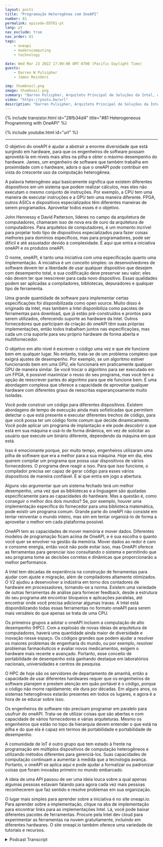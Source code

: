 ```yaml
---
layout: posts
title: "Programação Heterogênea com OneAPI"
number: 81
permalink: episode-EDT81-pt
lang: pt
nav_exclude: true
nav_order: 81
tags:
    - oneapi
    - moderncomputing
    - technology

date: Wed Mar 23 2022 17:00:00 GMT-0700 (Pacific Daylight Time)
guests:
    - Darren W Pulsipher
    - James Reinders

img: thumbnail.png
image: thumbnail.png
summary: "Darren Pulsipher, Arquiteto Principal de Soluções da Intel, discute as capacidades e o futuro do OneAPI, um modelo de programação unificado, aberto e baseado em padrões, que oferece uma experiência de desenvolvimento comum em arquiteturas de aceleradores, com o Evangelista-Chefe do OneAPI da Intel, James Reinders."
video: "https://youtu.be/url"
description: "Darren Pulsipher, Arquiteto Principal de Soluções da Intel, discute as capacidades e o futuro do OneAPI, um modelo de programação unificado, aberto e baseado em padrões, que oferece uma experiência de desenvolvimento comum em arquiteturas de aceleradores, com o Evangelista-Chefe do OneAPI da Intel, James Reinders."
---
```


<div>
{% include transistor.html id="28fb34d4" title="#81 Heterogeneous Programming with OneAPI" %}

{% include youtube.html id="url" %}
</div>

---

O objetivo do oneAPI é ajudar a abstrair a enorme diversidade que está surgindo em hardware, para que os engenheiros de software possam aproveitá-la em níveis mais altos na pilha e obter o máximo desempenho do hardware. James, um engenheiro de software que também trabalha em proximidade com o hardware, adora o que o oneAPI pode contribuir em vista do crescente uso da computação heterogênea.

A palavra heterogêneo aqui basicamente significa que existem diferentes dispositivos em um sistema que podem realizar cálculos, mas eles não executam o mesmo conjunto de instruções. Por exemplo, a CPU tem uma maneira de executar instruções e a GPU tem uma maneira diferente. FPGA, outros ASICs e dispositivos especializados têm diferentes maneiras de serem programados. Aproveitar todos esses é o objetivo.

John Hennessy e David Patterson, líderes no campo da arquitetura de computadores, chamaram isso de nova era de ouro da arquitetura de computadores. Para arquitetos de computadores, é um momento incrível para projetar todo tipo de dispositivos especializados para fazer coisas melhores para domínios específicos, mas para programadores, pode ser difícil e até assustador devido à complexidade. É aqui que entra a iniciativa oneAPI e os produtos oneAPI.

O nome, oneAPI, é tanto uma iniciativa com uma especificação quanto uma implementação. A iniciativa é um conceito simples: os desenvolvedores de software devem ter a liberdade de usar qualquer dispositivo que desejem com desempenho total, e sua codificação deve preservar seu valor; eles não devem ter que reescrever para cada novo dispositivo. Essas qualidades podem ser aplicadas a compiladores, bibliotecas, depuradores e qualquer tipo de ferramenta.

Uma grande quantidade de software para implementar certas especificações foi disponibilizada como open source. Muito disso é originado da Intel, mas também a Intel disponibiliza como pacotes de ferramentas para download, que já estão pré-construídos e prontos para serem utilizados, oferecendo suporte ao hardware da Intel. Outros fornecedores que participam da criação do oneAPI têm suas próprias implementações, então todos trabalham juntos nas especificações, mas cada um cria suporte para seu próprio hardware de forma aberta e multifornecedor.

O objetivo em alto nível é escrever o código uma vez e que ele funcione bem em qualquer lugar. No entanto, trata-se de um problema complexo que exigirá ajustes de desempenho. Por exemplo, se um algoritmo estiver funcionando bem em uma GPU, ele funcionará em praticamente qualquer GPU de maneira similar. Se você trocar o algoritmo para ser executado em um FPGA, é possível maximizar o reuso do seu programa, mas você tem a opção de reescrever partes do algoritmo para que ele funcione bem. É uma abordagem complexa que oferece a capacidade de aproveitar qualquer hardware com diferentes graus de reescritas esperançosamente muito isoladas.

Você pode construir um código para diferentes dispositivos. Existem abordagens de tempo de execução ainda mais sofisticadas que permitem detectar o que está presente e executar diferentes trechos de código, para que você possa ter um código fonte comum que decide dinamicamente. Você pode aplicar um programa de implantação e ele pode descobrir o que está em sua máquina e usá-lo de forma dinâmica, em vez de solicitar ao usuário que execute um binário diferente, dependendo da máquina em que está.

Isso é emocionante porque, por muito tempo, engenheiros utilizaram uma pilha de software que era a melhor para a sua máquina. Hoje em dia, eles querem compilar um programa que possa usar dispositivos de vários fornecedores. O programa deve reagir a isso. Para que isso funcione, o compilador precisa ser capaz de gerar código para esses vários dispositivos de maneira confiável. É aí que entra em jogo a abertura.

Alguns vão argumentar que um sistema fechado terá um melhor desempenho, uma vez que as bibliotecas e a linguagem são ajustadas especificamente para as capacidades do hardware. Mas a questão é, como conseguir o melhor dos dois mundos? Se, por exemplo, houver uma implementação específica do fornecedor para uma biblioteca matemática, pode existir um programa comum. Grande parte do oneAPI não consiste em tentar reinventar o mundo inteiro, mas sim em tentar organizá-lo de forma a aproveitar o melhor em cada plataforma possível.

OneAPI tem as capacidades de mover memória e mover dados. Diferentes modelos de programação ficam acima de OneAPI, e é sua escolha o quanto você quer se envolver na gestão da memória. Mover dados ao redor é caro e consome energia, então você não pode evitar isso, mas OneAPI oferece as ferramentas para gerenciar isso consultando o sistema e permitindo que seu programa tome as decisões corretas e dinâmicas que proporcionarão a melhor performance.

A Intel tem décadas de experiência na construção de ferramentas para ajudar com ajuste e migração, além de compiladores altamente otimizados. O V2 ajudou a desenvolver a indústria em torno dos contadores de hardware em processadores, tornando-se a norma. Existem uma variedade de outras ferramentas de análise para fornecer feedback, desde a estrutura do seu programa até encontrar bloqueios e aplicações paralelas, até encontrar onde você precisa adicionar algumas travas. A Intel está disponibilizando todas essas ferramentas no formato oneAPI para serem mais versáteis do que apenas se trata de uma CPU.

Os primeiros grupos a adotar o oneAPI incluem a computação de alto desempenho (HPC). Com a explosão de novas ideias de arquitetura de computadores, haverá uma quantidade ainda maior de diversidade e inovação nesse espaço. Os códigos grandes que podem ajudar a resolver os maiores problemas de engenharia do mundo, ou por exemplo, resolver problemas farmacêuticos e avaliar novos medicamentos, exigem o hardware mais recente e avançado. Portanto, esse conceito de portabilidade de desempenho está ganhando destaque em laboratórios nacionais, universidades e centros de pesquisa.

O HPC de hoje são os servidores de departamento de amanhã, então a capacidade de usar diferentes hardwares requer que os engenheiros de software planejem e prestem atenção em quão portável é o código, porque o código não morre rapidamente; ele dura por décadas. Em alguns anos, os sistemas heterogêneos estarão presentes em todos os lugares, e agora é a hora de se educar sobre isso.

Os engenheiros de software não precisam programar em paralelo para usufruir do oneAPI. Trata-se de utilizar coisas que são abertas e com capacidade de vários fornecedores e várias arquiteturas. Mesmo os engenheiros que estão no topo da hierarquia devem entender o que está na pilha e do que ela é capaz em termos de portabilidade e portabilidade de desempenho.

A comunidade de IoT é outro grupo que tem estado à frente na programação em múltiplos dispositivos de computação heterogêneos e utilizando métodos diferentes para gerenciá-los. Suas capacidades de computação continuam a aumentar à medida que a tecnologia avança. Portanto, o oneAPI se aplica aqui e pode ajudar a formalizar ou padronizar coisas que foram inovadas primeiro no mundo embarcado.

A ideia de uma API passou de ser uma ideia louca sobre a qual apenas algumas pessoas estavam falando para agora cada vez mais pessoas reconhecerem que faz sentido e resolve problemas em sua organização.

O lugar mais simples para aprender sobre a iniciativa é no site oneapi.io. Para aprender sobre a implementação, clique na aba de implementação para encontrar links para as implementações Intel. Lá, você pode baixar diferentes pacotes de ferramentas. Procure pela Intel dev cloud para experimentar as ferramentas na nuvem gratuitamente, incluindo em diferentes hardwares. O site oneapi.io também oferece uma variedade de tutoriais e recursos.



<details>
<summary> Podcast Transcript </summary>

<p></p>

</details>
